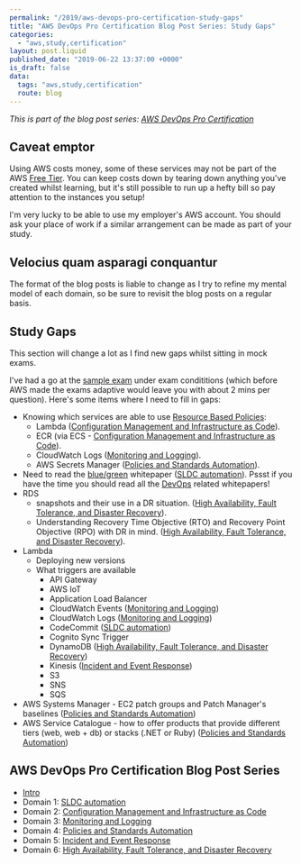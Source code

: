 ```yaml
---
permalink: "/2019/aws-devops-pro-certification-study-gaps"
title: "AWS DevOps Pro Certification Blog Post Series: Study Gaps"
categories:
  - "aws,study,certification"
layout: post.liquid
published_date: "2019-06-22 13:37:00 +0000"
is_draft: false
data:
  tags: "aws,study,certification"
  route: blog
---
```


_This is part of the blog post series: [AWS DevOps Pro Certification](/2019/aws-devops-pro-certification-intro/)_

## Caveat emptor

Using AWS costs money, some of these services may not be part of the AWS [Free Tier][aws_free_tier]. You can keep costs down by tearing down anything you've created whilst learning, but it's still possible to run up a hefty bill so pay attention to the instances you setup!

I'm very lucky to be able to use my employer's AWS account. You should ask your place of work if a similar arrangement can be made as part of your study.

## Velocius quam asparagi conquantur

The format of the blog posts is liable to change as I try to refine my mental model of each domain, so be sure to revisit the blog posts on a regular basis.

## Study Gaps

This section will change a lot as I find new gaps whilst sitting in mock exams.

I've had a go at the [sample exam][aws_sample_exam] under exam condititions (which before AWS made the exams adaptive would leave you with about 2 mins per question). Here's some items where I need to fill in gaps:

- Knowing which services are able to use [Resource Based Policies][iam_services]:
  - Lambda ([Configuration Management and Infrastructure as Code](/2019/aws-devops-pro-certification-configuration-management-and-infrastructure-as-code-intro)).
  - ECR (via ECS - [Configuration Management and Infrastructure as Code](/2019/aws-devops-pro-certification-configuration-management-and-infrastructure-as-code-intro)).
  - CloudWatch Logs ([Monitoring and Logging](/2019/aws-devops-pro-certification-monitoring-and-logging)).
  - AWS Secrets Manager ([Policies and Standards Automation](/2019/aws-devops-pro-certification-policy-standards-automation/)).
- Need to read the [blue/green][devopswp_bluegreen] whitepaper ([SLDC automation](/2019/aws-devops-pro-certification-sdlc-intro/)). Pssst if you have the time you should read all the [DevOps][devopswp] related whitepapers!
- RDS
  - snapshots and their use in a DR situation. ([High Availability, Fault Tolerance, and Disaster Recovery](/2019/aws-devops-pro-certification-high-availability-fault-tolerance-disaster-recover/)).
  - Understanding Recovery Time Objective (RTO) and Recovery Point Objective (RPO) with DR in mind. ([High Availability, Fault Tolerance, and Disaster Recovery](/2019/aws-devops-pro-certification-high-availability-fault-tolerance-disaster-recover/)).
- Lambda
  - Deploying new versions
  - What triggers are available
    - API Gateway
    - AWS IoT
    - Application Load Balancer
    - CloudWatch Events ([Monitoring and Logging](/2019/aws-devops-pro-certification-monitoring-and-logging))
    - CloudWatch Logs ([Monitoring and Logging](/2019/aws-devops-pro-certification-monitoring-and-logging))
    - CodeCommit ([SLDC automation](/2019/aws-devops-pro-certification-sdlc-intro/))
    - Cognito Sync Trigger
    - DynamoDB ([High Availability, Fault Tolerance, and Disaster Recovery](/2019/aws-devops-pro-certification-high-availability-fault-tolerance-disaster-recover/))
    - Kinesis ([Incident and Event Response](/2019/aws-devops-pro-certification-incident-and-event-response/))
    - S3
    - SNS
    - SQS
- AWS Systems Manager - EC2 patch groups and Patch Manager's baselines ([Policies and Standards Automation](/2019/aws-devops-pro-certification-policy-standards-automation/))
- AWS Service Catalogue - how to offer products that provide different tiers (web, web + db) or stacks (.NET or Ruby) ([Policies and Standards Automation](/2019/aws-devops-pro-certification-policy-standards-automation/))

<!-- links -->

[aws_free_tier]: https://aws.amazon.com/free/
[aws_sample_exam]: https://d1.awsstatic.com/training-and-certification/docs-devops-pro/AWS%20Certified%20DevOps%20Engineer%20-%20Professional_Sample%20Questions.pdf
[devopswp]: https://aws.amazon.com/whitepapers/
[devopswp_bluegreen]: https://d1.awsstatic.com/whitepapers/AWS_Blue_Green_Deployments.pdf
[iam_services]: https://docs.aws.amazon.com/IAM/latest/UserGuide/reference_aws-services-that-work-with-iam.html

## AWS DevOps Pro Certification Blog Post Series

- [Intro](/2019/aws-devops-pro-certification-intro/)
- Domain 1: [SLDC automation](/2019/aws-devops-pro-certification-sdlc-intro/)
- Domain 2: [Configuration Management and Infrastructure as Code](/2019/aws-devops-pro-certification-configuration-management-and-infrastructure-as-code-intro)
- Domain 3: [Monitoring and Logging](/2019/aws-devops-pro-certification-monitoring-and-logging)
- Domain 4: [Policies and Standards Automation](/2019/aws-devops-pro-certification-policy-standards-automation/)
- Domain 5: [Incident and Event Response](/2019/aws-devops-pro-certification-incident-and-event-response/)
- Domain 6: [High Availability, Fault Tolerance, and Disaster Recovery](/2019/aws-devops-pro-certification-high-availability-fault-tolerance-disaster-recover/)
